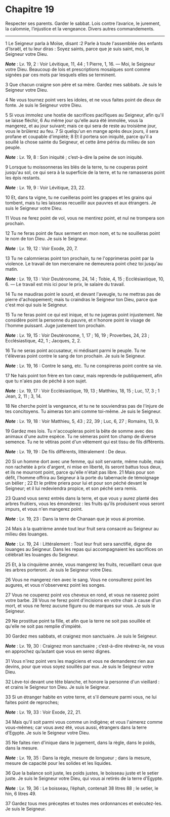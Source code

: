 # Chapitre 19

Respecter ses parents.
Garder le sabbat.
Lois contre l’avarice, le jurement, la calomnie, l’injustice et la vengeance.
Divers autres commandements.

***

1 Le Seigneur parla à Moïse, disant :2 Parle à toute l'assemblée des enfants d'Israël, et tu leur diras : Soyez saints, parce que je suis saint, moi, le Seigneur votre Dieu.

***Note*** :  Lv. 19, 2 : Voir Lévitique, 11, 44 ; 1 Pierre, 1, 16. ― Moi, le Seigneur votre Dieu. Beaucoup de lois et prescriptions mosaïques sont comme signées par ces mots par lesquels elles se terminent.


3 Que chacun craigne son père et sa mère. Gardez mes sabbats. Je suis le Seigneur votre Dieu.


4 Ne vous tournez point vers les idoles, et ne vous faites point de dieux de fonte. Je suis le Seigneur votre Dieu.


5 Si vous immolez une hostie de sacrifices pacifiques au Seigneur, afin qu'il se laisse fléchir, 6 Au même jour qu'elle aura été immolée, vous la mangerez, et au jour suivant; mais ce qui sera de reste au troisième jour, vous le brûlerez au feu. 7 Si quelqu'un en mange après deux jours, il sera profane et coupable d'impiété; 8 Et il portera son iniquité, parce qu'il a souillé la chose sainte du Seigneur, et cette âme périra du milieu de son peuple.

***Note*** :  Lv. 19, 8 : Son iniquité ; c’est-à-dire la peine de son iniquité.


9 Lorsque tu moissonneras les blés de la terre, tu ne couperas point jusqu'au sol, ce qui sera à la superficie de la terre, et tu ne ramasseras point les épis restants.

***Note*** :  Lv. 19, 9 : Voir Lévitique, 23, 22.

10 Et, dans ta vigne, tu ne cueilleras point les grappes et les grains qui tombent, mais tu les laisseras recueillir aux pauvres et aux étrangers. Je suis le Seigneur votre Dieu.


11 Vous ne ferez point de vol, vous ne mentirez point, et nul ne trompera son prochain.


12 Tu ne feras point de faux serment en mon nom, et tu ne souilleras point le nom de ton Dieu. Je suis le Seigneur.

***Note*** :  Lv. 19, 12 : Voir Exode, 20, 7.


13 Tu ne calomnieras point ton prochain, tu ne l'opprimeras point par la violence. Le travail de ton mercenaire ne demeurera point chez toi jusqu'au matin.

***Note*** :  Lv. 19, 13 : Voir Deutéronome, 24, 14 ; Tobie, 4, 15 ; Ecclésiastique, 10, 6. ― Le travail est mis ici pour le prix, le salaire du travail.


14 Tu ne maudiras point le sourd, et devant l'aveugle, tu ne mettras pas de pierre d'achoppement; mais tu craindras le Seigneur ton Dieu, parce que c'est moi qui suis le Seigneur.


15 Tu ne feras point ce qui est inique, et tu ne jugeras point injustement. Ne considère point la personne du pauvre, et n'honore point le visage de l'homme puissant. Juge justement ton prochain.

***Note*** :  Lv. 19, 15 : Voir Deutéronome, 1, 17 ; 16, 19 ; Proverbes, 24, 23 ; Ecclésiastique, 42, 1 ; Jacques, 2, 2.


16 Tu ne seras point accusateur, ni médisant parmi le peuple. Tu ne t'élèveras point contre le sang de ton prochain. Je suis le Seigneur.

***Note*** :  Lv. 19, 16 : Contre le sang, etc. Tu ne conspireras point contre sa vie.


17 Ne hais point ton frère en ton cœur, mais reprends-le publiquement, afin que tu n'aies pas de péché à son sujet.

***Note*** :  Lv. 19, 17 : Voir Ecclésiastique, 19, 13 ; Matthieu, 18, 15 ; Luc, 17, 3 ; 1 Jean, 2, 11 ; 3, 14.

18 Ne cherche point la vengeance, et tu ne te souviendras pas de l'injure de tes concitoyens. Tu aimeras ton ami comme toi-même. Je suis le Seigneur.

***Note*** :  Lv. 19, 18 : Voir Matthieu, 5, 43 ; 22, 39 ; Luc, 6, 27 ; Romains, 13, 9.


19 Gardez mes lois. Tu n'accoupleras point la bête de somme avec des animaux d'une autre espèce. Tu ne sèmeras point ton champ de diverse semence. Tu ne te vêtiras point d'un vêtement qui est tissu de fils différents.

***Note*** :  Lv. 19, 19 : De fils différents, littéralement : De deux.


20 Si un homme dort avec une femme, qui soit servante, même nubile, mais non rachetée à prix d'argent, ni mise en liberté, ils seront battus tous deux, et ils ne mourront point, parce qu'elle n'était pas libre. 21 Mais pour son défit, l'homme offrira au Seigneur à la porte du tabernacle de témoignage un bélier ; 22 Et le prêtre priera pour lui et pour son péché devant le Seigneur; et il lui redeviendra propice, et son péché sera remis.


23 Quand vous serez entrés dans la terre, et que vous y aurez planté des arbres fruitiers, vous les émonderez : les fruits qu'ils produisent vous seront impurs, et vous n'en mangerez point.

***Note*** :  Lv. 19, 23 : Dans la terre de Chanaan que je vous ai promise.

24 Mais à la quatrième année tout leur fruit sera consacré au Seigneur au milieu des louanges.

***Note*** :  Lv. 19, 24 : Littéralement : Tout leur fruit sera sanctifié, digne de louanges au Seigneur. Dans les repas qui accompagnaient les sacrifices on célébrait les louanges du Seigneur.

25 Et, à la cinquième année, vous mangerez les fruits, recueillant ceux que les arbres porteront. Je suis le Seigneur votre Dieu.


26 Vous ne mangerez rien avec le sang. Vous ne consulterez point les augures, et vous n'observerez point les songes.


27 Vous ne couperez point vos cheveux en rond, et vous ne raserez point votre barbe. 28 Vous ne ferez point d'incisions en votre chair à cause d'un mort, et vous ne ferez aucune figure ou de marques sur vous. Je suis le Seigneur.


29 Ne prostitue point ta fille, et afin que la terre ne soit pas souillée et qu'elle ne soit pas remplie d'impiété.


30 Gardez mes sabbats, et craignez mon sanctuaire. Je suis le Seigneur.

***Note*** :  Lv. 19, 30 : Craignez mon sanctuaire ; c’est-à-dire révérez-le, ne vous en approchez qu’autant que vous en serez dignes.


31 Vous n'irez point vers les magiciens et vous ne demanderez rien aux devins, pour que vous soyez souillés par eux. Je suis le Seigneur votre Dieu.


32 Lève-toi devant une tête blanche, et honore la personne d'un vieillard : et crains le Seigneur ton Dieu. Je suis le Seigneur.


33 Si un étranger habite en votre terre, et s'il demeure parmi vous, ne lui faites point de reproches;

***Note*** :  Lv. 19, 33 : Voir Exode, 22, 21.

34 Mais qu'il soit parmi vous comme un indigène; et vous l'aimerez comme vous-mêmes; car vous avez été, vous aussi, étrangers dans la terre d'Egypte. Je suis le Seigneur votre Dieu.


35 Ne faites rien d'inique dans le jugement, dans la règle, dans le poids, dans la mesure.

***Note*** :  Lv. 19, 35 : Dans la règle, mesure de longueur ; dans la mesure, mesure de capacité pour les solides et les liquides.

36 Que la balance soit juste, les poids justes, le boisseau juste et le setier juste. Je suis le Seigneur votre Dieu, qui vous ai retirés de la terre d'Egypte.

***Note*** :  Lv. 19, 36 : Le boisseau, l’éphah, contenait 38 litres 88 ; le setier, le hin, 6 litres 49.


37 Gardez tous mes préceptes et toutes mes ordonnances et exécutez-les. Je suis le Seigneur.

